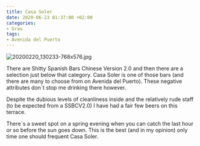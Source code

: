 ```yaml
---
title: Casa Soler
date: 2020-06-23 01:37:00 +02:00
categories:
- Grau
tags:
- Avenida del Puerto
---
```


![20200220_130233-768x576.jpg](/uploads/20200220_130233-768x576.jpg)

There are Shitty Spanish Bars Chinese Version 2.0 and then there are a selection just below that category. Casa Soler is one of those bars (and there are many to choose from on Avenida del Puerto). These negative attributes donˋt stop me drinking there however.

Despite the dubious levels of cleanliness inside and the relatively rude staff (to be expected from a SSBCV2.0) I have had a fair few beers on this terrace.

Thereˋs a sweet spot on a spring evening when you can catch the last hour or so before the sun goes down. This is the best (and in my opinion) only time one should frequent Casa Soler.